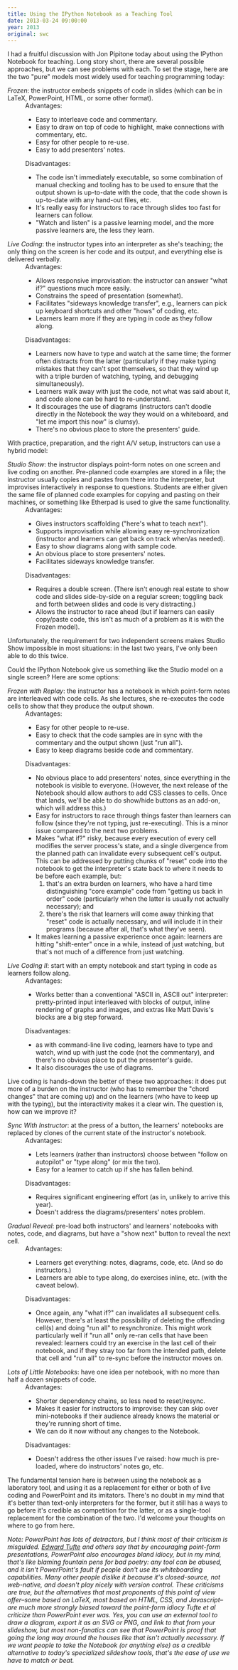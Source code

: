```yaml
---
title: Using the IPython Notebook as a Teaching Tool
date: 2013-03-24 09:00:00
year: 2013
original: swc
---
```

<p>I had a fruitful discussion with Jon Pipitone today about using the IPython Notebook for teaching. Long story short, there are several possible approaches, but we can see problems with each. To set the stage, here are the two "pure" models most widely used for teaching programming today:</p>
<dl>
  <dt><em>Frozen</em>: the instructor embeds snippets of code in slides (which can be in LaTeX, PowerPoint, HTML, or some other format).</dt>
  <dd>
    Advantages:
    <ul>
      <li>Easy to interleave code and commentary.</li>
      <li>Easy to draw on top of code to highlight, make connections with commentary, etc.</li>
      <li>Easy for other people to re-use.</li>
      <li>Easy to add presenters' notes.</li>
    </ul>
    Disadvantages:
    <ul>
      <li>The code isn't immediately executable, so some combination of manual checking and tooling has to be used to ensure that the output shown is up-to-date with the code, that the code shown is up-to-date with any hand-out files, etc.</li>
      <li>It's really easy for instructors to race through slides too fast for learners can follow.</li>
      <li>"Watch and listen" is a passive learning model, and the more passive learners are, the less they learn.</li>
    </ul>
  </dd>
  <dt><em>Live Coding</em>: the instructor types into an interpreter as she's teaching; the only thing on the screen is her code and its output, and everything else is delivered verbally.</dt>
  <dd>
    Advantages:
    <ul>
      <li>Allows responsive improvisation: the instructor can answer "what if?" questions much more easily.</li>
      <li>Constrains the speed of presentation (somewhat).</li>
      <li>Facilitates "sideways knowledge transfer", e.g., learners can pick up keyboard shortcuts and other "hows" of coding, etc.</li>
      <li>Learners learn more if they are typing in code as they follow along.</li>
    </ul>
    Disadvantages:
    <ul>
      <li>Learners now have to type and watch at the same time; the former often distracts from the latter (particularly if they make typing mistakes that they can't spot themselves, so that they wind up with a triple burden of watching, typing, and debugging simultaneously).</li>
      <li>Learners walk away with just the code, not what was said about it, and code alone can be hard to re-understand.</li>
      <li>It discourages the use of diagrams (instructors can't doodle directly in the Notebook the way they would on a whiteboard, and "let me import this now" is clumsy).</li>
      <li>There's no obvious place to store the presenters' guide.</li>
    </ul>
  </dd>
</dl>
<p>With practice, preparation, and the right A/V setup, instructors can use a hybrid model:</p>
<dl>
  <dt><em>Studio Show</em>: the instructor displays point-form notes on one screen and live coding on another. Pre-planned code examples are stored in a file; the instructor usually copies and pastes from there into the interpreter, but improvises interactively in response to questions. Students are either given the same file of planned code examples for copying and pasting on their machines, or something like Etherpad is used to give the same functionality.</dt>
  <dd>
    Advantages:
    <ul>
      <li>Gives instructors scaffolding ("here's what to teach next").</li>
      <li>Supports improvisation while allowing easy re-synchronization (instructor and learners can get back on track when/as needed).</li>
      <li>Easy to show diagrams along with sample code.</li>
      <li>An obvious place to store presenters' notes.</li>
      <li>Facilitates sideways knowledge transfer.</li>
    </ul>
    Disadvantages:
    <ul>
      <li>Requires a double screen. (There isn't enough real estate to show code and slides side-by-side on a regular screen; toggling back and forth between slides and code is very distracting.)</li>
      <li>Allows the instructor to race ahead (but if learners can easily copy/paste code, this isn't as much of a problem as it is with the Frozen model).</li>
    </ul>
  </dd>
</dl>
<p>Unfortunately, the requirement for two independent screens makes Studio Show impossible in most situations: in the last two years, I've only been able to do this twice.</p>
<p>Could the IPython Notebook give us something like the Studio model on a single screen?  Here are some options:</p>
<dl>
  <dt><em>Frozen with Replay</em>: the instructor has a notebook in which point-form notes are interleaved with code cells. As she lectures, she re-executes the code cells to show that they produce the output shown.</dt>
  <dd>
    Advantages:
    <ul>
      <li>Easy for other people to re-use.</li>
      <li>Easy to check that the code samples are in sync with the commentary and the output shown (just "run all").</li>
      <li>Easy to keep diagrams beside code and commentary.</li>
    </ul>
    Disadvantages:
    <ul>
      <li>No obvious place to add presenters' notes, since everything in the notebook is visible to everyone.  (However, the next release of the Notebook should allow authors to add CSS classes to cells. Once that lands, we'll be able to do show/hide buttons as an add-on, which will address this.)</li>
      <li>Easy for instructors to race through things faster than learners can follow (since they're not typing, just re-executing).  This is a minor issue compared to the next two problems.</li>
      <li>Makes "what if?" risky, because every execution of every cell modifies the server process's state, and a single divergence from the planned path can invalidate every subsequent cell's output.  This can be addressed by putting chunks of "reset" code into the notebook to get the interpreter's state back to where it needs to be before each example, but:
        <ol>
          <li>that's an extra burden on learners, who have a hard time distinguishing "core example" code from "getting us back in order" code (particularly when the latter is usually not actually necessary); and</li>
          <li>there's the risk that learners will come away thinking that "reset" code is actually necessary, and will include it in their programs (because after all, that's what they've seen).</li>
        </ol>
      </li>
      <li>It makes learning a passive experience once again: learners are hitting "shift-enter" once in a while, instead of just watching, but that's not much of a difference from just watching.</li>
    </ul>
  </dd>
  <dt><em>Live Coding II</em>: start with an empty notebook and start typing in code as learners follow along.</dt>
  <dd>
    Advantages:
    <ul>
      <li>Works better than a conventional "ASCII in, ASCII out" interpreter: pretty-printed input interleaved with blocks of output, inline rendering of graphs and images, and extras like Matt Davis's blocks are a big step forward.</li>
    </ul>
    Disadvantages:
    <ul>
      <li>as with command-line live coding, learners have to type and watch, wind up with just the code (not the commentary), and there's no obvious place to put the presenter's guide.</li>
      <li>It also discourages the use of diagrams.</li>
    </ul>
  </dd>
</dl>
<p>Live coding is hands-down the better of these two approaches: it does put more of a burden on the instructor (who has to remember the "chord changes" that are coming up) and on the learners (who have to keep up with the typing), but the interactivity makes it a clear win.  The question is, how can we improve it?</p>
<dl>
  <dt><em>Sync With Instructor</em>: at the press of a button, the learners' notebooks are replaced by clones of the current state of the instructor's notebook.</dt>
  <dd>
    Advantages:
    <ul>
      <li>Lets learners (rather than instructors) choose between "follow on autopilot" or "type along" (or mix the two).</li>
      <li>Easy for a learner to catch up if she has fallen behind.</li>
    </ul>
    Disadvantages:
    <ul>
      <li>Requires significant engineering effort (as in, unlikely to arrive this year).</li>
      <li>Doesn't address the diagrams/presenters' notes problem.</li>
    </ul>
  </dd>
  <dt><em>Gradual Reveal</em>: pre-load both instructors' and learners' notebooks with notes, code, and diagrams, but have a "show next" button to reveal the next cell.</dt>
  <dd>
    Advantages:
    <ul>
      <li>Learners get everything: notes, diagrams, code, etc.  (And so do instructors.)</li>
      <li>Learners are able to type along, do exercises inline, etc. (with the caveat below).</li>
    </ul>
    Disadvantages:
    <ul>
      <li>Once again, any "what if?" can invalidates all subsequent cells.  However, there's at least the possibility of deleting the offending cell(s) and doing "run all" to resynchronize.  This might work particularly well if "run all" only re-ran cells that have been revealed: learners could try an exercise in the last cell of their notebook, and if they stray too far from the intended path, delete that cell and "run all" to re-sync before the instructor moves on.</li>
    </ul>
  </dd>
  <dt><em>Lots of Little Notebooks</em>: have one idea per notebook, with no more than half a dozen snippets of code.</dt>
  <dd>
    Advantages:
    <ul>
      <li>Shorter dependency chains, so less need to reset/resync.</li>
      <li>Makes it easier for instructors to improvise: they can skip over mini-notebooks if their audience already knows the material or they're running short of time.</li>
      <li>We can do it now without any changes to the Notebook.</li>
    </ul>
    Disadvantages:
    <ul>
      <li>Doesn't address the other issues I've raised: how much is pre-loaded, where do instructors' notes go, etc.</li>
    </ul>
  </dd>
</dl>
<p>The fundamental tension here is between using the notebook as a laboratory tool, and using it as a replacement for either or both of live coding and PowerPoint and its imitators.  There's no doubt in my mind that it's better than text-only interpreters for the former, but it still has a ways to go before it's credible as competition for the latter, or as a single-tool replacement for the combination of the two. I'd welcome your thoughts on where to go from here.</p>

<p><em>Note: PowerPoint has lots of detractors, but I think most of their criticism is misguided.  <a href="http://www.edwardtufte.com/tufte/powerpoint">Edward Tufte</a> and others say that by encouraging point-form presentations, PowerPoint also encourages bland idiocy, but in my mind, that's like blaming fountain pens for bad poetry: any tool can be abused, and it isn't PowerPoint's fault if people don't use its whiteboarding capabilities.  Many other people dislike it because it's closed-source, not web-native, and doesn't play nicely with version control.  These criticisms are true, but the alternatives that most proponents of this point of view offer–some based on LaTeX, most based on HTML, CSS, and Javascript–are much more strongly biased toward the point-form idiocy Tufte et al criticize than PowerPoint ever was.  Yes, you can use an external tool to draw a diagram, export it as an SVG or PNG, and link to that from your slideshow, but most non-fanatics can see that PowerPoint is proof that going the long way around the houses like that isn't actually necessary.  If we want people to take the Notebook (or anything else) as a credible alternative to today's specialized slideshow tools, that's the ease of use we have to match or beat.</em></p>
